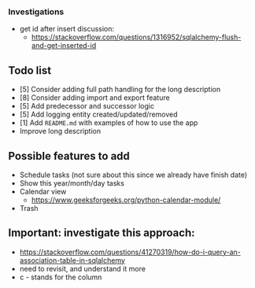 ### Investigations
- get id after insert discussion:
    - https://stackoverflow.com/questions/1316952/sqlalchemy-flush-and-get-inserted-id

## Todo list
- [5] Consider adding full path handling for the long description
- [8] Consider adding import and export feature
- [5] Add predecessor and successor logic
- [5] Add logging entity created/updated/removed
- [1] Add `README.md` with examples of how to use the app
- Improve long description

## Possible features to add
- Schedule tasks (not sure about this since we already have finish date)
- Show this year/month/day tasks
- Calendar view
    - https://www.geeksforgeeks.org/python-calendar-module/
- Trash 

## Important: investigate this approach: 
- https://stackoverflow.com/questions/41270319/how-do-i-query-an-association-table-in-sqlalchemy
- need to revisit, and understand it more
- c - stands for the column

